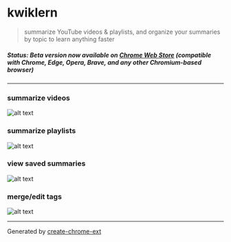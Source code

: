 # kwiklern
> summarize YouTube videos & playlists, and organize your summaries by topic to learn anything faster

##### Status: *Beta version now available on [Chrome Web Store](https://chromewebstore.google.com/detail/kwiklern/jchicdkhodennoljhcgnngjbdkebpajd) (compatible with Chrome, Edge, Opera, Brave, and any other Chromium-based browser)*  
***

### summarize videos
![alt text](https://i.imgur.com/k7pnRmy.png)

### summarize playlists
![alt text](https://i.imgur.com/st1BuAF.png)

### view saved summaries
![alt text](https://i.imgur.com/y0nmsko.png)

### merge/edit tags
![alt text](https://i.imgur.com/ycsZdQC.png)

***
Generated by [create-chrome-ext](https://github.com/guocaoyi/create-chrome-ext)
